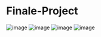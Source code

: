# Finale-Project

![image](https://user-images.githubusercontent.com/92646375/199304994-a29f6ea7-e0b0-4942-8cfa-8c1a65a6a2c3.png)
![image](https://user-images.githubusercontent.com/92646375/199305272-41e22bd6-1014-4da9-9684-f05b0a2c8147.png)
![image](https://user-images.githubusercontent.com/92646375/199305744-11621d0f-1e39-4b52-85d2-78f6fee4a728.png)
![image](https://user-images.githubusercontent.com/92646375/199305877-b07bbdfe-a8f7-4248-a512-f730a00a7277.png)

